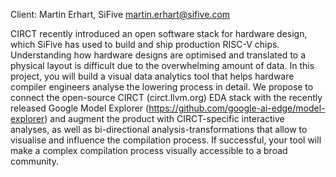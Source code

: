 Client: Martin Erhart, SiFive <martin.erhart@sifive.com>

CIRCT recently introduced an open software stack for hardware design,
which SiFive has used to build and ship production RISC-V chips.
Understanding how hardware designs are optimised and translated to a
physical layout is difficult due to the overwhelming amount of data. In
this project, you will build a visual data analytics tool that helps
hardware compiler engineers analyse the lowering process in detail. We
propose to connect the open-source CIRCT (circt.llvm.org) EDA stack with
the recently released Google Model Explorer
(https://github.com/google-ai-edge/model-explorer) and augment the
product with CIRCT-specific interactive analyses, as well as
bi-directional analysis-transformations that allow to visualise and
influence the compilation process. If successful, your tool will make a
complex compilation process visually accessible to a broad community.